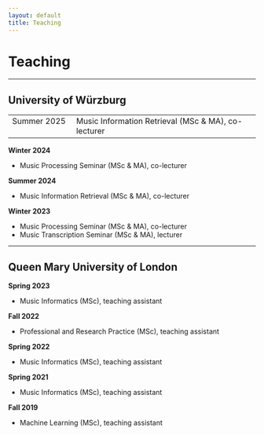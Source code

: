 ```yaml
---
layout: default
title: Teaching
---
```


# Teaching

---

## University of Würzburg

| | |
|:--- |:--- |
| Summer 2025 &nbsp;&nbsp; | Music Information Retrieval (MSc & MA), co-lecturer |

**Winter 2024**
- Music Processing Seminar (MSc & MA), co-lecturer
            
**Summer 2024**
- Music Information Retrieval (MSc & MA), co-lecturer

**Winter 2023**
- Music Processing Seminar (MSc & MA), co-lecturer
- Music Transcription Seminar (MSc & MA), lecturer

---

## Queen Mary University of London

**Spring 2023**
- Music Informatics (MSc), teaching assistant

**Fall 2022**
- Professional and Research Practice (MSc), teaching assistant

**Spring 2022**
- Music Informatics (MSc), teaching assistant

**Spring 2021**
- Music Informatics (MSc), teaching assistant

**Fall 2019**
- Machine Learning (MSc), teaching assistant
